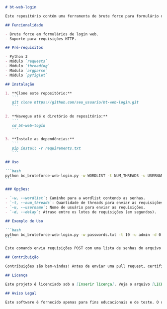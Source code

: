 ````markdown
# bt-web-login

Este repositório contém uma ferramenta de brute force para formulário de login em aplicações web, desenvolvida em Python, com suporte para HTTP.

## Funcionalidade

- Brute force em formulários de login web.
- Suporte para requisições HTTP.

## Pré-requisitos

- Python 3
- Módulo `requests`
- Módulo `threading`
- Módulo `argparse`
- Módulo `pyfiglet`

## Instalação

1. **Clone este repositório:**
   ```
   git clone https://github.com/seu_usuario/bt-web-login.git
   ```
   
2. **Navegue até o diretório do repositório:**
   ```
   cd bt-web-login
   ```

3. **Instale as dependências:**
   ```
   pip install -r requirements.txt
   ```

## Uso

```bash
python bc_bruteforce-web-login.py -w WORDLIST -t NUM_THREADS -u USERNAME [-d DELAY]
```

### Opções:

- `-w, --wordlist`: Caminho para a wordlist contendo as senhas.
- `-t, --num_threads`: Quantidade de threads para enviar as requisições em cada lote.
- `-u, --username`: Nome de usuário para enviar as requisições.
- `-d, --delay`: Atraso entre os lotes de requisições (em segundos).

## Exemplo de Uso

```bash
python bc_bruteforce-web-login.py -w passwords.txt -t 10 -u admin -d 0.5
```

Este comando envia requisições POST com uma lista de senhas do arquivo `passwords.txt`, utilizando 10 threads em cada lote, com o nome de usuário "admin" e um atraso de 0.5 segundos entre os lotes de requisições.

## Contribuição

Contribuições são bem-vindas! Antes de enviar uma pull request, certifique-se de que sua contribuição esteja alinhada com o objetivo deste projeto. Por favor, discuta quaisquer mudanças importantes que você gostaria de fazer.

## Licença

Este projeto é licenciado sob a [Inserir licença]. Veja o arquivo [LICENSE](LICENSE) para mais detalhes.

## Aviso Legal

Este software é fornecido apenas para fins educacionais e de teste. O uso deste software para qualquer outra finalidade é de responsabilidade do usuário. O autor não se responsabiliza por qualquer uso indevido deste software.
